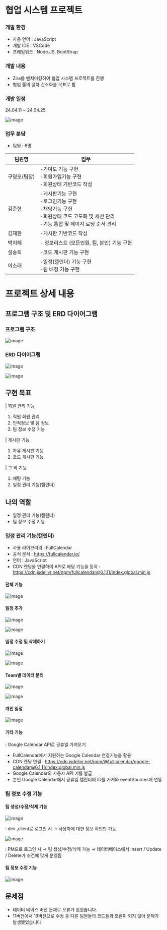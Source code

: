 <h1>협업 시스템 프로젝트</h1>

<h3>개발 환경</h3>

- 사용 언어 : JavaScript
- 개발 IDE : VSCode
- 프레임워크 : Node.JS, BootStrap

<h3>개발 내용</h3>

- Zira를 벤치마킹하여 협업 시스템 프로젝트를 진행
- 협업 툴의 절차 간소화를 목표로 함

<h3>개발 일정</h3>

24.04.11 ~ 24.04.25

![image](https://github.com/soraelee/teamProject_CollabSystem/assets/145763590/8bf71d0c-0641-44ce-a9cd-503e8f320e5e)

<h3>업무 분담</h3>

- 팀원 : 6명

| 팀원명  | 업무 |
| ------------- | ------------- |
| 구영모(팀장) | -기여도 기능 구현 <br>-회원가입기능 구현<br>-회원상태 기반코드 작성 |
| 김준형 | -게시판기능 구현<br>-로그인기능 구현<br>-채팅기능 구현<br>-회원상태 코드 고도화 및 세션 관리 <br>-기능 통합 및 페이지 로딩 순서 관리 |
| 김재환  | -게시판 기반코드 작성 |
| 박지혜  | - 정보리스트 (모든인원, 팀, 본인) 기능 구현  |
| 설송희 | -코드 게시판 기능 구현 |
| 이소래  | -일정(캘린더) 기능 구현<br>-팀 배정 기능 구현  |

<h1>프로젝트 상세 내용</h1>

<h2>프로그램 구조 및 ERD 다이어그램</h2>

<h3>프로그램 구조</h3>

![image](https://github.com/soraelee/teamProject_CollabSystem/assets/145763590/e17d8004-0281-41fd-ac0f-49b5e329d294)

<h3>ERD 다이어그램</h3>

![image](https://github.com/soraelee/teamProject_CollabSystem/assets/145763590/3dedf581-3499-43f6-906b-666e7bf309d6)

![image](https://github.com/soraelee/teamProject_CollabSystem/assets/145763590/6589f704-b263-4376-ab12-93a5011e29af)

<h2>구현 목표</h2>

| 회원 관리 기능
1. 직원 회원 관리
2. 인적정보 및 팀 정보
3. 팀 정보 수정 기능

| 게시판 기능
1. 자유 게시판 기능
2. 코드 게시판 기능

| 그 외 기능
1. 채팅 기능
2. 일정 관리 기능(캘린더)

<h2>나의 역할</h2>

- 일정 관리 기능(캘린더)
- 팀 정보 수정 기능

<h3>일정 관리 기능(캘린더)</h3>

- 사용 라이브러리 : FullCalendar
- 공식 문서 : https://fullcalendar.io/
- 언어 : JavaScript
- CDN 랜딩을 연결하여 API로 해당 기능을 동작
  : https://cdn.jsdelivr.net/npm/fullcalendar@6.1.11/index.global.min.js

<h4>전체 기능</h4>

![image](https://github.com/soraelee/teamProject_CollabSystem/assets/145763590/9a3fb6b6-a252-47da-8457-457a258a0c2c)

<h4>일정 추가</h4>

![image](https://github.com/soraelee/teamProject_CollabSystem/assets/145763590/13498dd0-6954-41f4-88d3-3d200291a993)

![image](https://github.com/soraelee/teamProject_CollabSystem/assets/145763590/5d7ab9b0-04cb-470a-b2ae-dba1ca4958d6)

<h4>일정 수정 및 삭제하기</h4>

![image](https://github.com/soraelee/teamProject_CollabSystem/assets/145763590/c9b323d4-b95c-4b6b-9b96-2c9371746aab)

![image](https://github.com/soraelee/teamProject_CollabSystem/assets/145763590/c8fa4b71-df44-41a3-bc8d-d8b471feff23)

<h4>Team별 데이터 분리</h4>

![image](https://github.com/soraelee/teamProject_CollabSystem/assets/145763590/3b8d028e-522b-4b4f-b1b1-0e5a06be29d4)

![image](https://github.com/soraelee/teamProject_CollabSystem/assets/145763590/9232b323-e107-489b-8039-1d9c8f15f72e)

<h4>개인 일정</h4>

![image](https://github.com/soraelee/teamProject_CollabSystem/assets/145763590/c63eb1a2-d467-422e-8692-5cf5179b6bf4)

<h4>기타 기능</h4>
: Google Calendar API로 공휴일 가져오기

- FullCalendar에서 지원하는 Google Calendar 연결기능을 활용
- CDN 랜딩 연결 :  https://cdn.jsdelivr.net/npm/@fullcalendar/google-calendar@6.1.11/index.global.min.js
- Google Calendar의 사용자 API 키를 발급
- 본인 Google Calendar에서 공휴일 캘린더의 ID를 가져와 eventSources에 연동

<h3>팀 정보 수정 기능</h3>

<h4>팀 생성/수정/삭제 기능</h4>

![image](https://github.com/soraelee/teamProject_CollabSystem/assets/145763590/df054d3f-014d-42af-b62a-4f15a8fad98a)

: dev ,client로 로그인 시 → 사용자에 대한 정보 확인만 가능

![image](https://github.com/soraelee/teamProject_CollabSystem/assets/145763590/16c2a07d-0b49-422b-8cfb-811fde6776d8)

: PM으로 로그인 시 → 팀 생성/수정/삭제 가능
→ 데이터베이스에서 Insert / Update / Delete가 조건에 맞게 운영됨

<h4>팀 정보 수정 기능</h4>

![image](https://github.com/soraelee/teamProject_CollabSystem/assets/145763590/4bf62c5d-28a7-483e-b6b8-24c6857e2968)

<h2>문제점</h2>

- 데이터 베이스 버전 문제로 오류가 있었습니다. 
- 11버전에서 19버전으로 수정 중 다른 팀원들의 코드들과 호환이 되지 않아 문제가 발생했었습니다
